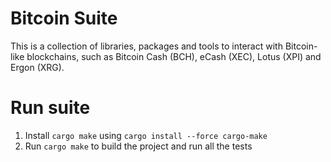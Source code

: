 # Bitcoin Suite

This is a collection of libraries, packages and tools to interact with Bitcoin-like blockchains, such as Bitcoin Cash (BCH), eCash (XEC), Lotus (XPI) and Ergon (XRG).

# Run suite

1. Install `cargo make` using `cargo install --force cargo-make`
2. Run `cargo make` to build the project and run all the tests
